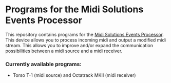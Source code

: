 # Programs for the Midi Solutions Events Processor 

This repository contains programs for the [Midi Solutions Events Processor](https://midisolutions.com/prodevp.htm). This device allows you to process incoming midi and output a modified midi stream. 
This allows you to improve and/or expand the communication possibilities between a midi source and a midi receiver.

### Currently available programs:
  - Torso T-1 (midi source) and Octatrack MKII (midi receiver)



